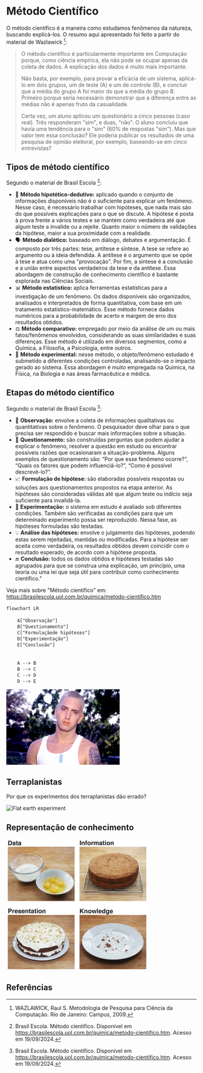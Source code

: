 # Método Científico

O método científico é a maneira como estudamos fenômenos da natureza, buscando explicá-los. O resumo aqui apresentado 
foi feito a partir do material de Wazlawick [^1]: 

> O método científico é particularmente importante em Computação porque, como ciência empírica, ela não pode se ocupar 
> apenas da coleta de dados. A explicação dos dados é muito mais importante. 
>
> Não basta, por exemplo, para provar a eficácia de um sistema, aplicá-lo em dois grupos, um de teste (A) e um de
> controle (B), e concluir que a média do grupo A foi maior do que a média do grupo B. Primeiro porque seria necessário 
> demonstrar que a diferença entre as médias não é apenas fruto da casualidade. 
> 
> Certa vez, um aluno aplicou um questionário a cinco pessoas (caso real).
> Três responderam "sim", e duas, "não". O aluno concluiu que havia uma tendência para o "sim" (60% de respostas "sim").
> Mas que valor tem essa conclusão? Ele poderia publicar os resultados de uma pesquisa de opinião eleitoral, por
> exemplo, baseando-se em cinco entrevistas?

## Tipos de método científico

Segundo o material de Brasil Escola [^2]:

* 💭 **Método hipotético-dedutivo:** aplicado quando o conjunto de informações disponíveis não é o suficiente para explicar
  um fenômeno. Nesse caso, é necessário trabalhar com hipóteses, que nada mais são do que possíveis explicações para o
  que se discute. A hipótese é posta à prova frente a vários testes e se mantém como verdadeira até que algum teste a
  invalide ou a rejeite. Quanto maior o número de validações da hipótese, maior a sua proximidade com a realidade.
* 🗣️ **Método dialético:** baseado em diálogo, debates e argumentação. É composto por três partes: tese, antítese e
  síntese. A tese se refere ao argumento ou à ideia defendida. A antítese é o argumento que se opõe à tese e atua como
  uma "provocação". Por fim, a síntese é a conclusão e a união entre aspectos verdadeiros da tese e da antítese. Essa
  abordagem de construção de conhecimento científico é bastante explorada nas Ciências Sociais.
* 📊 **Método estatístico:** aplica ferramentas estatísticas para a investigação de um fenômeno. Os dados disponíveis são
  organizados, analisados e interpretados de forma quantitativa, com base em um tratamento estatístico-matemático. Esse
  método fornece dados numéricos para a probabilidade de acerto e margem de erro dos resultados obtidos.
* ⚖️ **Método comparativo:** empregado por meio da análise de um ou mais fatos/fenômenos envolvidos, considerando as suas
  similaridades e suas diferenças. Esse método é utilizado em diversos segmentos, como a Química, a Filosofia, a
  Psicologia, entre outros.
* 🔬 **Método experimental:** nesse método, o objeto/fenômeno estudado é submetido a diferentes condições controladas,
  analisando-se o impacto gerado ao sistema. Essa abordagem é muito empregada na Química, na Física, na Biologia e nas
  áreas farmacêutica e médica.


## Etapas do método científico

Segundo o material de Brasil Escola [^2]:

* 👀 **Observação:** envolve a coleta de informações qualitativas ou quantitativas sobre o fenômeno. O pesquisador deve
  olhar para o que precisa ser respondido e buscar mais informações sobre a situação.
* 🤔 **Questionamento:** são construídas perguntas que podem ajudar a explicar o fenômeno, resolver a questão em estudo ou
  encontrar possíveis razões que ocasionaram a situação-problema. Alguns exemplos de questionamento são: “Por que esse
  fenômeno ocorre?”, “Quais os fatores que podem influenciá-lo?”, “Como é possível descrevê-lo?”.
* 📈 **Formulação de hipótese:** são elaboradas possíveis respostas ou soluções aos questionamentos propostos na etapa
  anterior. As hipóteses são consideradas válidas até que algum teste ou indício seja suficiente para invalidá-la.
* 🧪 **Experimentação:** o sistema em estudo é avaliado sob diferentes condições. Também são verificadas as condições para
  que um determinado experimento possa ser reproduzido. Nessa fase, as hipóteses formuladas são testadas.
* 💡 **Análise das hipóteses:** envolve o julgamento das hipóteses, podendo estas serem rejeitadas, mantidas ou
  modificadas. Para a hipótese ser aceita como verdadeira, os resultados obtidos devem coincidir com o resultado
  esperado, de acordo com a hipótese proposta.
* 🔚 **Conclusão:** todos os dados obtidos e hipóteses testadas são agrupados para que se construa uma explicação, um
  princípio, uma teoria ou uma lei que seja útil para contribuir como conhecimento científico."

Veja mais sobre "Método científico" em: https://brasilescola.uol.com.br/quimica/metodo-cientifico.htm

```mermaid
flowchart LR

    A["Observação"]
    B["Questionamento"]
    C["Formulaçãode hipóteses"]
    D["Experimentação"]
    E["Conclusão"]


    A --> B 
    B --> C
    C --> D
    D --> E

```

<a href="https://www.tiktok.com/@cissoslimshady/video/7111893704968899846?q=eminem%208%20mile%20portugu%C3%AAs&t=1722615453092">
<img alt="Eminem" src="imagens/conhecimento/falseavel.jpg" width="300px">
</a>

## Terraplanistas

Por que os experimentos dos terraplanistas dão errado?

<img alt="Flat earth experiment" src="https://i.ytimg.com/vi/28sJaLtefRg/maxresdefault.jpg" width="400px">

## Representação de conhecimento

<img alt="Representação de conhecimento" src="imagens/conhecimento/conhecimento.png" width="375px">

## Referências

[^1]: WAZLAWICK, Raul S. Metodologia de Pesquisa para Ciência da Computação. Rio de Janeiro: Campus, 2009.
[^2]: Brasil Escola. Método científico. Disponível em https://brasilescola.uol.com.br/quimica/metodo-cientifico.htm. Acesso em 19/09/2024.